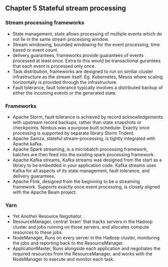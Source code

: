 ## Chapter 5 Stateful stream processing

### Stream processing frameworks

* State management, state allows processing of multiple events which do not lie in the same stream processing window.
* Stream windowing, bounded windowing for the event processing, time based or event count.
* delivery guarantees, frameworks provide guarantees of events processed at least once. Extra to this would be transactional gurantees that each event is processed only once.
* Task distribution, frameworks are designed to run on similar cluster infrastructure as the stream itself. Eg. Kubernetes, Mesos where scaling horizontally is provided through the infrastructure.
* Fault tolerance, fault tolerance typically involves a distributed backup of either the incoming events or the generated state.

### Frameworks

* Apache Storm, fault tolerance is achieved by record acknowledgements with upstream record backups, rather than state snapshots or checkpoints. Nimbus was a purpose built scheduler. Exactly once processing is supported by separate library Storm Trident.
* Apache Samza, stateful stream-processing, is tightly integrated with Apache kafka.
* Apache Spark streaming, is a microbatch processing framework, batches are then feed into the existing spark processing framework.
* Apache Kafka streams, Kafka streams was designed from the start as a library to be embedded in your application code. Kafka streams uses Kafka for all aspects of its state management, fault tolerance, and delivery guarantees.
* Apache Flink, designed from the beginning to be a streaming framework. Supports exactly once event processing, is closely aligned with the Apache Beam project.

### Yarn

* Yet Another Resource Negotiator.
* ResourceManager, central 'brain' that tracks servers in the Hadoop cluster and jobs running on those servers, and allocates compute resources to these jobs.
* NodeManager, Runs on every server in the Hadoop cluster, monitoring the jobs and reporting back to the ResourceManager.
* ApplicationMaster, Runs alongside each application and negotiates the required resources from the ResourceManager, and works with the NodeManager to execute and monitor each task.
